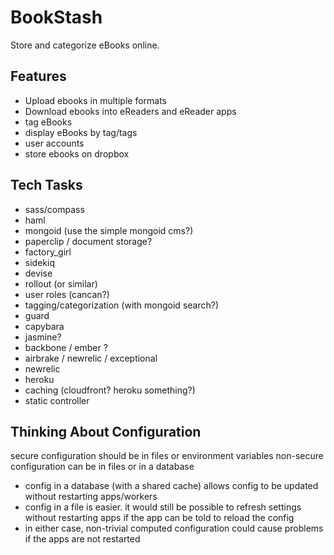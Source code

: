 BookStash
==========

Store and categorize eBooks online.

Features
----------

* Upload ebooks in multiple formats
* Download ebooks into eReaders and eReader apps
* tag eBooks
* display eBooks by tag/tags
* user accounts
* store ebooks on dropbox

Tech Tasks
----------
* sass/compass
* haml
* mongoid (use the simple mongoid cms?)
* paperclip / document storage?
* factory_girl
* sidekiq
* devise
* rollout (or similar)
* user roles (cancan?)
* tagging/categorization (with mongoid search?)
* guard
* capybara
* jasmine?
* backbone / ember ?
* airbrake / newrelic / exceptional
* newrelic
* heroku
* caching (cloudfront? heroku something?)
* static controller


Thinking About Configuration
----------
secure configuration should be in files or environment variables
non-secure configuration can be in files or in a database
 - config in a database (with a shared cache) allows config to be updated without restarting apps/workers
 - config in a file is easier. it would still be possible to refresh settings without restarting apps if the app can be told to reload the config
 - in either case, non-trivial computed configuration could cause problems if the apps are not restarted




